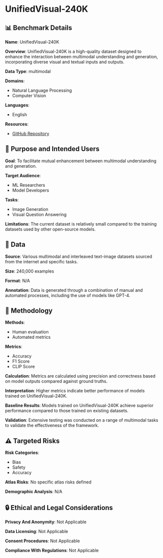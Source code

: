 # UnifiedVisual-240K

## 📊 Benchmark Details

**Name**: UnifiedVisual-240K

**Overview**: UnifiedVisual-240K is a high-quality dataset designed to enhance the interaction between multimodal understanding and generation, incorporating diverse visual and textual inputs and outputs.

**Data Type**: multimodal

**Domains**:
- Natural Language Processing
- Computer Vision

**Languages**:
- English

**Resources**:
- [GitHub Repository](https://github.com/fnlp-vision/UnifiedVisual)

## 🎯 Purpose and Intended Users

**Goal**: To facilitate mutual enhancement between multimodal understanding and generation.

**Target Audience**:
- ML Researchers
- Model Developers

**Tasks**:
- Image Generation
- Visual Question Answering

**Limitations**: The current dataset is relatively small compared to the training datasets used by other open-source models.

## 💾 Data

**Source**: Various multimodal and interleaved text-image datasets sourced from the internet and specific tasks.

**Size**: 240,000 examples

**Format**: N/A

**Annotation**: Data is generated through a combination of manual and automated processes, including the use of models like GPT-4.

## 🔬 Methodology

**Methods**:
- Human evaluation
- Automated metrics

**Metrics**:
- Accuracy
- F1 Score
- CLIP Score

**Calculation**: Metrics are calculated using precision and correctness based on model outputs compared against ground truths.

**Interpretation**: Higher metrics indicate better performance of models trained on UnifiedVisual-240K.

**Baseline Results**: Models trained on UnifiedVisual-240K achieve superior performance compared to those trained on existing datasets.

**Validation**: Extensive testing was conducted on a range of multimodal tasks to validate the effectiveness of the framework.

## ⚠️ Targeted Risks

**Risk Categories**:
- Bias
- Safety
- Accuracy

**Atlas Risks**:
No specific atlas risks defined

**Demographic Analysis**: N/A

## 🔒 Ethical and Legal Considerations

**Privacy And Anonymity**: Not Applicable

**Data Licensing**: Not Applicable

**Consent Procedures**: Not Applicable

**Compliance With Regulations**: Not Applicable
